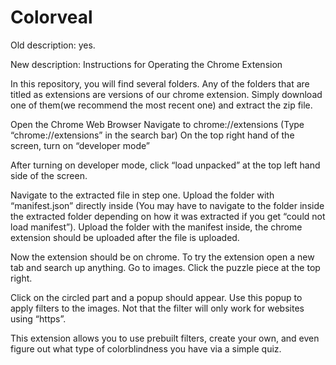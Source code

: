 # Colorveal
Old description: yes.



New description: 
Instructions for Operating the Chrome Extension

In this repository, you will find several folders. Any of the folders that are titled as extensions are versions of our chrome extension. Simply download one of them(we recommend the most recent one) and extract the zip file.

Open the Chrome Web Browser
Navigate to chrome://extensions (Type “chrome://extensions” in the search bar)
On the top right hand of the screen, turn on “developer mode”

After turning on developer mode, click “load unpacked” at the top left hand side of the screen. 

Navigate to the extracted file in step one. Upload the folder with “manifest.json” directly inside (You may have to navigate to the folder inside the extracted folder depending on how it was extracted if you get “could not load manifest”). Upload the folder with the manifest inside, the chrome extension should be uploaded after the file is uploaded. 

Now the extension should be on chrome. To try the extension open a new tab and search up anything. Go to images. Click the puzzle piece at the top right.

Click on the circled part and a popup should appear. Use this popup to apply filters to the images. Not that the filter will only work for websites using “https”.

This extension allows you to use prebuilt filters, create your own, and even figure out what type of colorblindness you have via a simple quiz.
